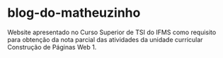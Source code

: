 # blog-do-matheuzinho
Website apresentado no Curso Superior de TSI do IFMS como requisito para obtenção da nota parcial das atividades da unidade curricular Construção de Páginas Web 1.
